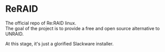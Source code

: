 # ReRAID
The official repo of Re:RAID linux.\
The goal of the project is to provide a free and open source alternative to UNRAID.

At this stage, it's just a glorified Slackware installer.
